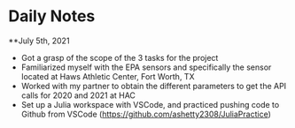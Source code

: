 # Daily Notes 

**July 5th, 2021
- Got a grasp of the scope of the 3 tasks for the project 
- Familiarized myself with the EPA sensors and specifically the sensor located at Haws Athletic Center, Fort Worth, TX
- Worked with my partner to obtain the different parameters to get the API calls for 2020 and 2021 at HAC 
- Set up a Julia workspace with VSCode, and practiced pushing code to Github from VSCode (https://github.com/ashetty2308/JuliaPractice)
